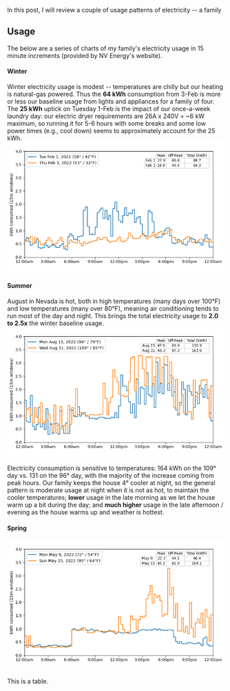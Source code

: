 In this post, I will review a couple of usage patterns of electricity -- a family 

## Usage

The below are a series of charts of my family's electricity usage in 15 minute increments (provided by NV Energy's website).  

#### Winter
Winter electricity usage is modest -- temperatures are chilly but our heating is natural-gas powered.  Thus the **64 kWh** consumption from 
3-Feb is more or less our baseline usage from lights and appliances for a family of four.   The **25 kWh** uptick on Tuesday 1-Feb is the impact of 
our once-a-week laundry day: our electric dryer requirements are 26A x 240V = ~6 kW maximum, so running it for 5-6 hours with some breaks and some low
power times (e.g., cool down) seems to approximately account for the 25 kWh.
![February Usage](/assets/images/post2_usage_Feb.png)

#### Summer
August in Nevada is hot, both in high temperatures (many days over 100&deg;F) and low temperatures (many over 80&deg;F), meaning air conditioning 
tends to run most of the day and night.  This brings the total electricity usage to **2.0 to 2.5x** the winter baseline usage. 
![August Usage](/assets/images/post2_usage_Aug.png)

Electricity consumption is sensitive to temperatures: 164 kWh on the 109&deg; day vs. 131 on the 96&deg; day, with the majority of the increase 
coming from peak hours.  Our family keeps the house 4&deg; cooler at night, so the general pattern is moderate usage at night when it is not as hot, 
to maintain the cooler temperatures; **lower** usage in the late morning as we let the house warm up a bit during the day; and **much higher** usage 
in the late afternoon / evening as the house warms up and weather is hottest.

#### Spring

![May Usage](/assets/images/post2_usage_May.png)






This is a table. 




